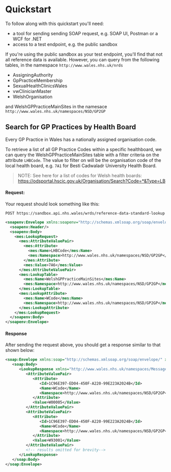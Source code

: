 # Quickstart

To follow along with this quickstart you'll need:

- a tool for sending sending SOAP request, e.g. SOAP UI, Postman or a WCF for .NET
- access to a test endpoint, e.g. the public sandbox

If you're using the public sandbox as your test endpoint, you'll find that not all reference data is available. 
However, you can query from the following tables, in the namespace `http://www.wales.nhs.uk/nrds`
 - AssigningAuthority
 - GpPracticeMembership
 - SexualHealthClinicsWales
 - vwClinicianMaster
 - WelshOrganisation

 and WelshGPPracticeMainSites in the namesace `http://www.wales.nhs.uk/namespaces/NSD/GP2GP`


## Search for GP Practices by Health Board

Every GP Practice in Wales has a nationally assigned organisation code.

To retrieve a list of all GP Practice Codes within a specific healthboard, we can query the WelshGPPracticeMainSites table with a filter criteria on the attribute `LHBCode`.
The value to filter on will be the organisation code of the local health board, e.g. `7A1` for Besti Cadwaladr University Health Board.

> NOTE: See here for a list of codes for Welsh health boards:  
  https://odsportal.hscic.gov.uk/Organisation/Search?Code=*&Type=LB


#### Request:
Your request should look something like this:

`POST https://sandbox.api.nhs.wales/wrds/reference-data-standard-lookup`
```xml
<soapenv:Envelope xmlns:soapenv="http://schemas.xmlsoap.org/soap/envelope/" xmlns:mes="http://www.wales.nhs.uk/namespaces/MessageRelease2">
  <soapenv:Header/>
  <soapenv:Body>
    <mes:LookupRequest>
      <mes:AttributeValuePair>
        <mes:Attribute>        
          <mes:Name>LHBCode</mes:Name>
          <mes:Namespace>http://www.wales.nhs.uk/namespaces/NSD/GP2GP</mes:Namespace>
        </mes:Attribute>
        <mes:Value>7A6</mes:Value>        
      </mes:AttributeValuePair>      
      <mes:LookupTable>
        <mes:Name>WelshGPPracticeMainSites</mes:Name>
        <mes:Namespace>http://www.wales.nhs.uk/namespaces/NSD/GP2GP</mes:Namespace>
      </mes:LookupTable>      
      <mes:LookupAttribute>
        <mes:Name>WCode</mes:Name>
        <mes:Namespace>http://www.wales.nhs.uk/namespaces/NSD/GP2GP</mes:Namespace>
      </mes:LookupAttribute>
    </mes:LookupRequest>
  </soapenv:Body>
</soapenv:Envelope>
```



#### Response
After sending the request above, you should get a response similar to that shown below:

```xml
<soap:Envelope xmlns:soap="http://schemas.xmlsoap.org/soap/envelope/" xmlns:xsi="http://www.w3.org/2001/XMLSchema-instance" xmlns:xsd="http://www.w3.org/2001/XMLSchema">
   <soap:Body>
      <LookupResponse xmlns="http://www.wales.nhs.uk/namespaces/MessageRelease2">
         <AttributeValuePair>
            <Attribute>
               <Id>1C96E397-ED04-450F-A220-99E223A2024B</Id>
               <Name>WCode</Name>
               <Namespace>http://www.wales.nhs.uk/namespaces/NSD/GP2GP</Namespace>
            </Attribute>
            <Value>W00005</Value>
         </AttributeValuePair>
         <AttributeValuePair>
            <Attribute>
               <Id>1C96E397-ED04-450F-A220-99E223A2024B</Id>
               <Name>WCode</Name>
               <Namespace>http://www.wales.nhs.uk/namespaces/NSD/GP2GP</Namespace>
            </Attribute>
            <Value>W93001</Value>
         </AttributeValuePair>
         <!-- results omitted for brevity-->
      </LookupResponse>
   </soap:Body>
</soap:Envelope>
```